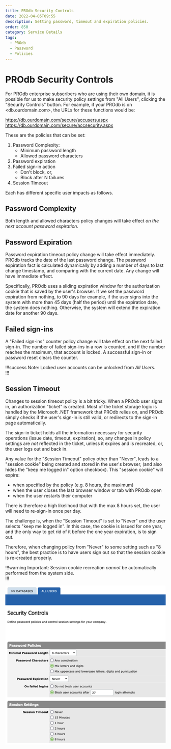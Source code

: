 ```yaml
---
title: PROdb Security Controls
date: 2022-04-05T09:55
description: Setting password, timeout and expiration policies.
order: 850
category: Service Details
tags:
  - PROdb
  - Password
  - Policies
---
```


# PROdb Security Controls

For PROdb enterprise subscribers who are using their own domain, it is possible for us to make security policy settings from "All Users", clicking the "Security Controls" button. For example, if your PROdb is on <db.ourdomain.com>, the URLs for these functions would be: 

https://db.ourdomain.com/secure/accusers.aspx  
https://db.ourdomain.com/secure/accsecurity.aspx

These are the policies that can be set:

1. Password Complexity:
   * Minimum password length
   * Allowed password characters
1. Password expiration
1. Failed sign-in action
   * Don't block, or,
   * Block after N failures
1. Session Timeout

Each has different specific user impacts as follows.

## Password Complexity

Both length and allowed characters policy changes will take effect _on the next account password expiration_.

## Password Expiration

Password expiration timeout policy change will take effect immediately. PROdb tracks the date of the last password change. The password expiration fact is calculated dynamically by adding a number of days to last change timestamp, and comparing with the current date. Any change will have immediate effect.

Specifically, PROdb uses a sliding expiration window for the authorization cookie that is saved by the user's browser. If we set the password expiration from nothing, to 90 days for example, if the user signs into the system with more than 45 days (half the period) until the expiration date, the system does nothing. Otherwise, the system will extend the expiration date for another 90 days.

## Failed sign-ins

A "Failed sign-ins" counter policy change will take effect on the next failed sign-in. The number of failed sign-ins in a row is counted, and if the number reaches the maximum, that account is locked. A successful sign-in or password reset clears the counter.

!!!success Note:
Locked user accounts can be unlocked from _All Users_.  
!!!

## Session Timeout

Changes to session timeout policy is a bit tricky. When a PROdb user signs in, an authorization "ticket" is created. Most of the ticket storage logic is handled by the Microsoft .NET framework that PROdb relies on, and PROdb simply checks if the user's sign-in is still valid, or redirects to the sign-in page automatically.

The sign-in ticket holds all the information necessary for security operations (issue date, timeout, expiration), so, any changes in policy settings are _not_ reflected in the ticket, unless it expires and is recreated, or, the user logs out and back in.

Any value for the "Session Timeout" policy other than "Never", leads to a "session cookie" being created and stored in the user's browser, (and also hides the "keep me logged in" option checkbox). This "session cookie" will expire:

* when specified by the policy (e.g. 8 hours, the maximum)
* when the user closes the last browser window or tab with PROdb open
* when the user restarts their computer

There is therefore a high likelihood that with the max 8 hours set, the user will need to re-sign-in once per day.

The challenge is, when the "Session Timeout" is set to "Never" _and_ the user selects "keep me logged in". In this case, the cookie is issued for one year, and the only way to get rid of it before the one year expiration, is to sign out.

Therefore, when changing policy from "Never" to some setting such as "8 hours", the best practice is to have users sign out so that the session cookie is re-created properly. 

!!!warning Important:
Session cookie recreation _cannot_ be automatically performed from the system side.  
!!!

![Figure: PROdb Security Controls Screen](/static/figure-prodb-security-controls-screen.png)